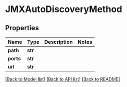 # JMXAutoDiscoveryMethod

## Properties
Name | Type | Description | Notes
------------ | ------------- | ------------- | -------------
**path** | **str** |  | 
**ports** | **str** |  | 
**url** | **str** |  | 

[[Back to Model list]](../README.md#documentation-for-models) [[Back to API list]](../README.md#documentation-for-api-endpoints) [[Back to README]](../README.md)

